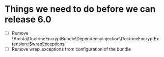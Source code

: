 # Things we need to do before we can release 6.0
* [ ] Remove \Ambta\DoctrineEncryptBundle\DependencyInjection\DoctrineEncryptExtension::$wrapExceptions
* [ ] Remove wrap_exceptions from configuration of the bundle